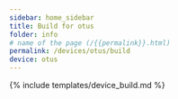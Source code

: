 ```yaml
---
sidebar: home_sidebar
title: Build for otus
folder: info
# name of the page (/{{permalink}}.html)
permalink: /devices/otus/build
device: otus
---
```

{% include templates/device_build.md %}
